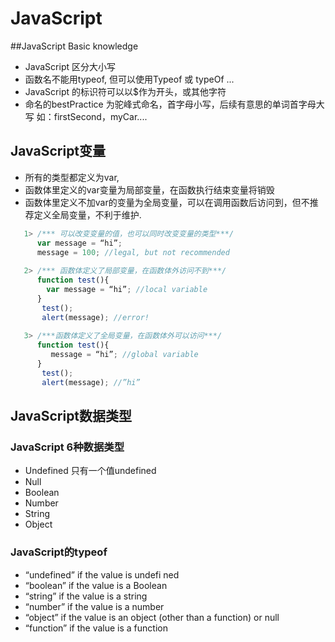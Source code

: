 # JavaScript
##JavaScript Basic knowledge
* JavaScript 区分大小写
* 函数名不能用typeof, 但可以使用Typeof 或 typeOf ...
* JavaScript 的标识符可以以$作为开头，或其他字符
* 命名的bestPractice 为驼峰式命名，首字母小写，后续有意思的单词首字母大写 如：firstSecond，myCar....

## JavaScript变量
* 所有的类型都定义为var, 
* 函数体里定义的var变量为局部变量，在函数执行结束变量将销毁
* 函数体里定义不加var的变量为全局变量，可以在调用函数后访问到，但不推荐定义全局变量，不利于维护.
```javascript
   1> /*** 可以改变变量的值，也可以同时改变变量的类型***/
      var message = “hi”;
      message = 100; //legal, but not recommended
   
   2> /*** 函数体定义了局部变量，在函数体外访问不到***/
      function test(){
        var message = “hi”; //local variable
      }
       test();
       alert(message); //error!
    
   3> /***函数体定义了全局变量，在函数体外可以访问***/
      function test(){
         message = “hi”; //global variable
      }
       test();
       alert(message); //”hi”
```

## JavaScript数据类型
  ### JavaScript 6种数据类型
   * Undefined  只有一个值undefined
   * Null
   * Boolean
   * Number
   * String
   * Object
   
  ### JavaScript的typeof
   * “undefined” if the value is undefi ned
   * “boolean” if the value is a Boolean
   * “string” if the value is a string
   * “number” if the value is a number
   * “object” if the value is an object (other than a function) or null
   * “function” if the value is a function

